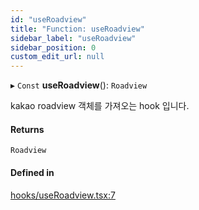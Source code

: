 ```yaml
---
id: "useRoadview"
title: "Function: useRoadview"
sidebar_label: "useRoadview"
sidebar_position: 0
custom_edit_url: null
---
```


▸ `Const` **useRoadview**(): `Roadview`

kakao roadview 객체를 가져오는 hook 입니다.

#### Returns

`Roadview`

#### Defined in

[hooks/useRoadview.tsx:7](https://github.com/JaeSeoKim/react-kakao-maps/blob/2648067/src/hooks/useRoadview.tsx#L7)
